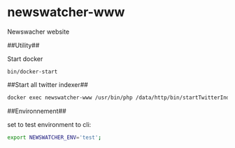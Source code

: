 # newswatcher-www
Newswacher website

##Utility##

Start docker

```
bin/docker-start
```

##Start all twitter indexer##
```bash
docker exec newswatcher-www /usr/bin/php /data/http/bin/startTwitterIndexer.php
```

##Environnement##

set to test environment to cli:

```bash
export NEWSWATCHER_ENV='test';
```
